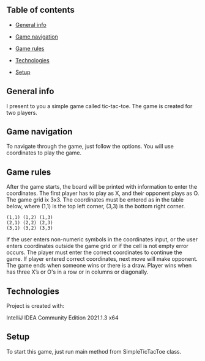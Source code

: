 ## Table of contents

* [General info](#general-info)

* [Game navigation](#game-navigation)
  
* [Game rules](#game-rules)
  
* [Technologies](#technologies)
  
* [Setup](#Setup)

## General info
I present to you a simple game called tic-tac-toe. The game is created for two players.

## Game navigation
To navigate through the game, just follow the options. You will use coordinates to play the game.

## Game rules
After the game starts, the board will be printed with information to enter the coordinates. 
The first player has to play as X, and their opponent plays as O. The game grid ix 3x3.
The coordinates must be entered as in the table below, where (1,1) is the top left corner,
(3,3) is the bottom right corner.

```
(1,1) (1,2) (1,3)
(2,1) (2,2) (2,3)
(3,1) (3,2) (3,3)
```

If the user enters non-numeric symbols in the coordinates input, or the user enters coordinates outside the 
game grid or if the cell is not empty error occurs. The player must enter the correct coordinates to continue the game.
If player entered correct coordinates, next move will make opponent. The game ends when someone wins or there is a draw.
Player wins when has three X’s or O's in a row or in columns or diagonally.

## Technologies
Project is created with:

IntelliJ IDEA Community Edition 2021.1.3 x64

## Setup
To start this game, just run main method from SimpleTicTacToe class.
